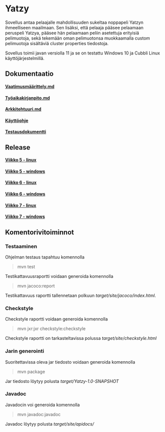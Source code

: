 # Yatzy
Sovellus antaa pelaajalle mahdollisuuden sukeltaa noppapeli Yatzyn ihmeelliseen maailmaan. Sen lisäksi, että pelaaja pääsee pelaamaan peruspeli Yatzya, pääsee hän pelaamaan peliin asetettuja erityisiä pelimuotoja, sekä tekemään oman pelimuotonsa muokkaamalla custom pelimuotoja sisältäviä cluster properties tiedostoja.

Sovellus toimii javan versiolla 11 ja se on testattu Windows 10 ja Cubbli Linux käyttöjärjestelmillä.
## Dokumentaatio
#### [Vaatimusmäärittely.md](https://github.com/tsa-dom/ot-harjoitustyo/blob/master/Dokumentaatio/Vaatimusmäärittely.md)
#### [Työaikakirjanpito.md](https://github.com/tsa-dom/ot-harjoitustyo/blob/master/Dokumentaatio/Työaikakirjanpito.md)
#### [Arkkitehtuuri.md](https://github.com/tsa-dom/ot-harjoitustyo/blob/master/Dokumentaatio/Arkkitehtuuri.md)
#### [Käyttöohje](https://github.com/tsa-dom/ot-harjoitustyo/blob/master/Dokumentaatio/K%C3%A4ytt%C3%B6ohje.md)
#### [Testausdokumentti](https://github.com/tsa-dom/ot-harjoitustyo/blob/master/Dokumentaatio/Testausdokumentti.md)
## Release
#### [Viikko 5 - linux](https://github.com/tsa-dom/ot-harjoitustyo/releases/tag/viikko5)
#### [Viikko 5 - windows](https://github.com/tsa-dom/ot-harjoitustyo/releases/tag/Viikko5)
#### [Viikko 6 - linux](https://github.com/tsa-dom/ot-harjoitustyo/releases/tag/viikko6-linux)
#### [Viikko 6 - windows](https://github.com/tsa-dom/ot-harjoitustyo/releases/tag/viikko6-win)
#### [Viikko 7 - linux](https://github.com/tsa-dom/ot-harjoitustyo/releases/tag/viikko7-linux)
#### [Viikko 7 - windows](https://github.com/tsa-dom/ot-harjoitustyo/releases/tag/Viikko7-win)
## Komentorivitoiminnot
### Testaaminen
Ohjelman testaus tapahtuu komennolla
> mvn test

Testikattavuusraportti voidaan generoida komennolla
> mvn jacoco:report

Testikattavuus raportti tallennetaan polkuun *target/site/jacoco/index.html*.
### Checkstyle
Checkstyle raportti voidaan generoida komennolla
> mvn jxr:jxr checkstyle:checkstyle

Checkstyle raportti on tarkasteltavissa polussa *target/site/checkstyle.html*
### Jarin generointi
Suoritettavissa oleva jar tiedosto voidaan generoida komennolla
> mvn package

Jar tiedosto löytyy polusta *target/Yatzy-1.0-SNAPSHOT*
### Javadoc
Javadocin voi generoida komennolla
> mvn javadoc:javadoc

Javadoc löytyy polusta *target/site/apidocs/*

